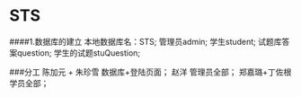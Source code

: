 # STS

####1.数据库的建立
    本地数据库名：STS;
    管理员admin;
    学生student;
    试题库答案question;
    学生的试题stuQuestion;
    
###分工
	陈加元 + 朱珍雪 数据库+登陆页面；
	赵洋 管理员全部；
	郑嘉璐+丁佐根 学员全部；

